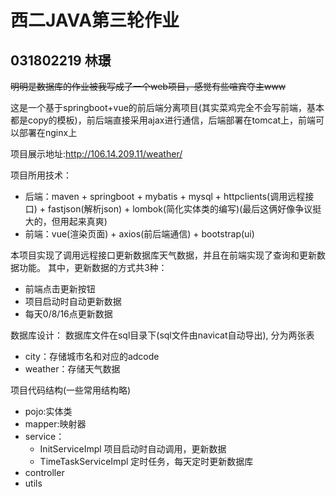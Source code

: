 # 西二JAVA第三轮作业
## 031802219 林璟
<del>明明是数据库的作业被我写成了一个web项目，感觉有些喧宾夺主www</del>

这是一个基于springboot+vue的前后端分离项目(其实菜鸡完全不会写前端，基本都是copy的模板)，前后端直接采用ajax进行通信，后端部署在tomcat上，前端可以部署在nginx上

项目展示地址:http://106.14.209.11/weather/

项目所用技术：
- 后端：maven + springboot + mybatis + mysql + httpclients(调用远程接口) + fastjson(解析json) + lombok(简化实体类的编写)(最后这俩好像争议挺大的，但用起来真爽)
- 前端：vue(渲染页面) + axios(前后端通信) + bootstrap(ui)

本项目实现了调用远程接口更新数据库天气数据，并且在前端实现了查询和更新数据功能。
其中，更新数据的方式共3种：
- 前端点击更新按钮
- 项目启动时自动更新数据
- 每天0/8/16点更新数据

数据库设计：
数据库文件在sql目录下(sql文件由navicat自动导出),
分为两张表
- city：存储城市名和对应的adcode
- weather：存储天气数据



项目代码结构(一些常用结构略)
- pojo:实体类
- mapper:映射器
- service：
    - InitServiceImpl 项目启动时自动调用，更新数据
    - TimeTaskServiceImpl 定时任务，每天定时更新数据库
- controller
- utils





